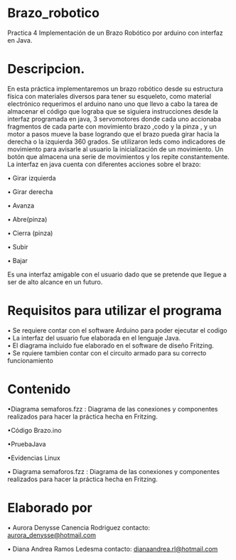 # Brazo_robotico
Practica 4 Implementación de un Brazo  Robótico por arduino con interfaz en Java.

# Descripcion.
En esta práctica  implementaremos un brazo robótico desde su estructura  física  con materiales diversos para  tener  su  esqueleto, como  material  electrónico  requerimos  el arduino nano uno que llevo  a cabo la tarea de almacenar el código  que lograba que se siguiera instrucciones desde la interfaz  programada en java,  3 servomotores donde cada uno accionaba  fragmentos de cada parte con movimiento  brazo ,codo y la pinza ,  y un motor a pasos mueve  la base logrando  que el  brazo pueda  girar hacia la derecha o la izquierda 360 grados. Se  utilizaron leds como indicadores de movimiento para avisarle al usuario la inicialización de un movimiento. Un botón que almacena una serie de  movimientos y los repite constantemente.
La  interfaz en java  cuenta con diferentes acciones sobre el brazo:

•	Girar izquierda

•	Girar derecha

•	Avanza

•	Abre(pinza)

•	Cierra (pinza)

•	Subir 

•	Bajar

Es una  interfaz amigable con el  usuario dado que  se pretende que llegue a ser de alto alcance en un futuro. 

# Requisitos para utilizar el programa 
• Se requiere contar con el software Arduino para poder ejecutar el codigo <br>
• La interfaz del usuario fue elaborada en el lenguaje Java. <br>
• El diagrama incluido fue elaborado en el software de diseño Fritzing. <br>
• Se rquiere tambien contar con el circuito armado para su correcto funcionamiento <br>

# Contenido 
•Diagrama semaforos.fzz : Diagrama de las conexiones y componentes realizados para hacer la práctica hecha en Fritzing.

•Código Brazo.ino

•PruebaJava

•Evidencias Linux

• Diagrama semaforos.fzz : Diagrama de las conexiones y componentes realizados para hacer la práctica hecha en Fritzing.


# Elaborado por
• Aurora Denysse Canencia Rodriguez  contacto: aurora_denysse@hotmail.com  <br>

• Diana Andrea Ramos Ledesma  contacto: dianaandrea.rl@hotmail.com <br>


